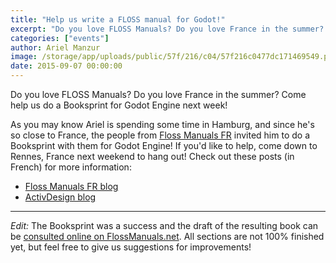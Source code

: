 ```yaml
---
title: "Help us write a FLOSS manual for Godot!"
excerpt: "Do you love FLOSS Manuals? Do you love France in the summer? Come help us do a Booksprint for Godot Engine next week!"
categories: ["events"]
author: Ariel Manzur
image: /storage/app/uploads/public/57f/216/c04/57f216c0477dc171469549.png
date: 2015-09-07 00:00:00
---
```


Do you love FLOSS Manuals? Do you love France in the summer? Come help us do a Booksprint for Godot Engine next week!

As you may know Ariel is spending some time in Hamburg, and since he's so close to France, the people from [Floss Manuals FR](http://www.flossmanualsfr.net/) invited him to do a Booksprint with them for Godot Engine! If you'd like to help, come down to Rennes, France next weekend to hang out! Check out these posts (in French) for more information:

* [Floss Manuals FR blog](http://blog.flossmanualsfr.net/index.php?post%2F2015%2F08%2F25%2FCherche-co-auteur-pour-Godot-Engine)
* [ActivDesign blog](http://www.activdesign.eu/index.php?p=Article_Godot_Manual_call)

--------------

*Edit:* The Booksprint was a success and the draft of the resulting book can be [consulted online on FlossManuals.net](fr.flossmanuals.net/godot-game-engine/_draft/_v/1.0/). All sections are not 100% finished yet, but feel free to give us suggestions for improvements!
